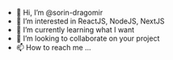 - 👋 Hi, I’m @sorin-dragomir
- 👀 I’m interested in ReactJS, NodeJS, NextJS
- 🌱 I’m currently learning what I want
- 💞️ I’m looking to collaborate on your project
- 📫 How to reach me ...

<!---
sorin-dragomir/sorin-dragomir is a ✨ special ✨ repository because its `README.md` (this file) appears on your GitHub profile.
You can click the Preview link to take a look at your changes.
--->
